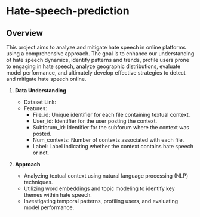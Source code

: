 # Hate-speech-prediction
## Overview
This project aims to analyze and mitigate hate speech in online platforms using a comprehensive approach. The goal is to enhance our understanding of hate speech dynamics, identify patterns and trends, profile users prone to engaging in hate speech, analyze geographic distributions, evaluate model performance, and ultimately develop effective strategies to detect and mitigate hate speech online.


1. **Data Understanding**
    - Dataset Link:
    - Features:
        - File_id: Unique identifier for each file containing textual context.
        - User_id: Identifier for the user posting the context.
        - Subforum_id: Identifier for the subforum where the context was posted.
        - Num_contexts: Number of contexts associated with each file.
        - Label: Label indicating whether the context contains hate speech or not.

2. **Approach**
    - Analyzing textual context using natural language processing (NLP) techniques.
    - Utilizing word embeddings and topic modeling to identify key themes within hate speech.
    - Investigating temporal patterns, profiling users, and evaluating model performance.
      
